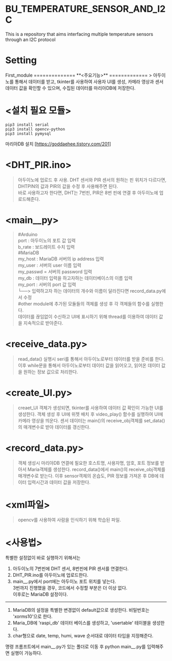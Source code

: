 # BU_TEMPERATURE_SENSOR_AND_I2C
This is a repository that aims interfacing multiple temperature sensors through an I2C protocol
<h1>Setting</h1>
First_module
==============
**<주요기능>**
=============
> 아두이노를 통해서 데이터를 받고, tkinter를 사용하여 사용자 UI를 생성,
카메라 영상과 센서 데이터 값을 확인할 수 있으며, 수집된 데이터를 마리아DB에 저장한다.

**<설치 필요 모듈>**
==================

    pip3 install serial  
    pip3 install opencv-python  
    pip3 install pymysql  

마리아DB 설치 [https://goddaehee.tistory.com/201]  


**<DHT_PIR.ino>** 
==============
> 아두이노에 업로드 후 사용. DHT 센서와 PIR 센서의 원하는 핀 위치가 다르다면,   
DHTPIN의 값과 PIR의 값을 수정 후 사용해주면 된다.  
바로 사용하고자 한다면, DHT는 7번핀,
PIR은 8번 핀에 연결 후 아두이노에 업로드해준다.  

**<main__py>**
===============
>#Arduino  
port : 아두이노의 포트 값 입력  
b_rate : 보드레이트 수치 입력  
#MariaDB  
my_host : MariaDB 서버의 ip address 입력  
my_user : 서버의 user 이름 입력  
my_passwd = 서버의 password 입력  
my_db : 데이터 입력을 하고자하는 데이터베이스의 이름 입력  
my_port : 서버의 port 값 입력  
└──> 입력하고자 하는 데이터의 개수와 이름이 달라진다면 record_data.py에서 수정  
#other module에 추가된 모듈들의 객체를 생성 후 각 객체들의 함수를 실행한다.   
데이터를 끊임없이 수신하고 UI에 표시하기 위해 thread를 이용하여 데이터 값을
지속적으로 받아준다.

**<receive_data.py>**  
================
> read_data() 실행시 seri를 통해서 아두이노로부터 데이터를 받을 준비를 한다. 이후 
while문을 통해서 아두이노로부터 데이터 값을 읽어오고, 읽어온 데이터 값을 원하는
정보 값으로 처리한다.

**<create_UI.py>** 
================
> creaet_UI 객체가 생성되면, tkinter를 사용하여 데이터 값 확인이 가능한 UI를
생성한다. 객체 생성 후 UI에 위젯 배치 후 video_play() 함수를 실행하여 UI에 카메라
영상을 띄운다. 센서 데이터는 main()의 receive_obj객체를 set_data()의 매개변수로 받아
데이터를 갱신한다.

**<record_data.py>**  
================
> 객체 생성시 마리아DB 연결에 필요한 호스트명, 사용자명, 암호, 포트 정보를 받아서
Maria객체를 생성한다. record_data()에서 main()의 receive_obj객체를 매개변수로 받는다. 
이후 sensor객체의 온습도, PIR 정보를 가져온 후 DB에 데이터 입력시간과 데이터 값을 저장한다.

**<xml파일>**
================
> opencv를 사용하여 사람을 인식하기 위해 학습된 파일.


**<사용법>**  
=======================
특별한 설정없이 바로 실행하기 위해서는 
1. 아두이노의 7번핀에 DHT 센서, 8번핀에 PIR 센서를 연결한다.
2. DHT_PIR.ino를 아두이노에 업로드한다.
3. main__.py에서 port에는 아두이노 포트 위치를 넣는다.  
3번까지 진행했을 경우, 코드에서 수정할 부분은 더 이상 없다.  
이후로는 MariaDB 설정이다.  
-----------------------
1. MariaDB의 설정을 특별한 변경없이 default값으로 생성한다. 비밀번호는 'xorms10'으로 한다.  
2. Maria_DB에 'raspi_db' 데이터 베이스를 생성하고, 'usertable' 테이블을 생성한다.
3. char형으로 date, temp, humi, wave 순서대로 데이터 타입을 지정해준다.  
  
명령 프롬프트에서 main__.py가 있는 폴더로 이동 후 python main__.py를 입력해주면 실행이 가능하다.

